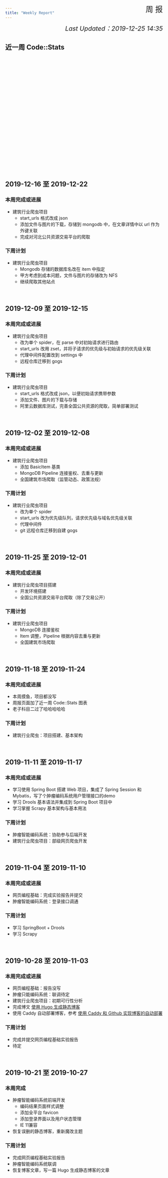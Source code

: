 ```yaml
---
title: "Weekly Report"
---
```


<script type="text/javascript" src="/js/echarts.min.js"></script>

<div style="text-align: right;font-size: 24px;margin-top: -2.8em">
周 报
</div>

<div style="text-align: right;font-size: 20px;margin: 1.5em 0;font-style: italic">
    Last Updated：2019-12-25 14:35
</div>

## 近一周 Code::Stats

<div id="code_stats" style="width: 100%; height: 360px"></div>
<script type="text/javascript" src="/js/myCharts.js"></script>
<script type="text/javascript" src="/js/collapsible.js"></script>

## 2019-12-16 至 2019-12-22
### 本周完成或进展

- 建筑行业爬虫项目
    - start_urls 格式改成 json
    - 添加文件与图片的下载，存储到 mongodb 中，在文章详情中以 url 作为外键关联
    - 完成对河北公共资源交易平台的爬取

### 下周计划

- 建筑行业爬虫项目
    - Mongodb 存储的数据库名改在 item 中指定
    - 甲方考虑到成本问题，文件与图片的存储改为 NFS
    - 继续爬取其他站点

<br>

## 2019-12-09 至 2019-12-15
### 本周完成或进展

- 建筑行业爬虫项目
    - 改为单个 spider，在 parse 中对初始请求进行路由
    - start_urls 改用 zset，并将子请求的优先级与初始请求的优先级关联
    - 代理中间件配置改到 settings 中
    - 远程仓库迁移到 gogs

### 下周计划

- 建筑行业爬虫项目
    - start_urls 格式改成 json，以便初始请求携带参数
    - 添加文件、图片的下载与存储
    - 阿里云数据库测试，完善全国公共资源的爬取，简单部署测试

<br>

## 2019-12-02 至 2019-12-08
### 本周完成或进展

- 建筑行业爬虫项目
    - 添加 BasicItem 基类
    - MongoDB Pipeline 连接鉴权、去重与更新
    - 全国建筑市场爬取（监管动态、政策法规）

### 下周计划

- 建筑行业爬虫项目
    - 改为单个 spider
    - start_urls 改为优先级队列，请求优先级与域名优先级关联
    - 代理中间件
    - git 远程仓库迁移到自建 gogs

<br>

## 2019-11-25 至 2019-12-01
### 本周完成或进展

- 建筑行业爬虫项目搭建
    - 开发环境搭建
    - 全国公共资源交易平台爬取（除了交易公开）

### 下周计划

- 建筑行业爬虫项目
    - MongoDB 连接鉴权
    - Item 调整，Pipeline 根据内容去重与更新
    - 全国建筑市场爬取

<br>

## 2019-11-18 至 2019-11-24
### 本周完成或进展

- 本周摸鱼，项目都没写
- 周报页面加了近一周 Code::Stats 图表
- 老子科目二过了哈哈哈哈哈


### 下周计划

- 建筑行业爬虫：项目搭建、基本架构


<br>

## 2019-11-11 至 2019-11-17
### 本周完成或进展

- 学习使用 Spring Boot 搭建 Web 项目，集成了 Spring Session 和 Mybatis，写了个肿瘤编码系统用户管理接口的demo
- 学习 Drools 基本语法并集成到 Spring Boot 项目中
- 学习掌握 Scrapy 基本架构与基本用法

### 下周计划

- 肿瘤智能编码系统：协助参与后端开发
- 建筑行业爬虫项目：部级网页爬虫开发


<br>

## 2019-11-04 至 2019-11-10
### 本周完成或进展

- 网页编程基础：完成实验报告并提交
- 肿瘤智能编码系统：登录接口调通

### 下周计划

- 学习 SpringBoot + Drools
- 学习 Scrapy


<br>

## 2019-10-28 至 2019-11-03
### 本周完成或进展

- 网页编程基础：报告没写
- 肿瘤只能编码系统：联调待定
- 建筑行业爬虫项目：初期可行性分析
- 完成博文 [使用 Hugo 生成静态博客](/2019/myblog-hugo)
- 使用 Caddy 自动部署博客，参考 [使用 Caddy 和 Github 实现博客的自动部署](/2019/caddy-auto-deployment)

### 下周计划

- 完成并提交网页编程基础实验报告
- 待定


<br>

## 2019-10-21 至 2019-10-27
### 本周完成

- 肿瘤智能编码系统前端开发
  - 编码结果页面样式调整
  - 添加全平台 favicon
  - 添加登录界面以及用户状态管理
  - IE 11兼容
- 恢复误删的静态博客，重新魔改主题

### 下周计划

- 完成网页编程基础实验报告
- 肿瘤智能编码系统联调
- 恢复博客文章，写一篇 Hugo 生成静态博客的文章
